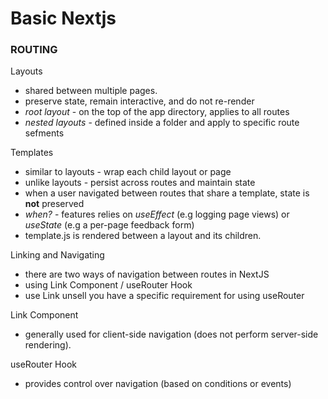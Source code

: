 # Basic Nextjs

### ROUTING

Layouts
- shared between multiple pages.
- preserve state, remain interactive, and do not re-render
- *root layout* - on the top of the app directory, applies to all routes
- *nested layouts* - defined inside a folder and apply to specific route sefments

Templates
- similar to layouts - wrap each child layout or page
- unlike layouts - persist across routes and maintain state
- when a user navigated between routes that share a template, state is **not** preserved
- *when?* - features relies on *useEffect* (e.g logging page views) or *useState* (e.g a per-page feedback form)
- template.js is rendered between a layout and its children. 

Linking and Navigating
- there are two ways of navigation between routes in NextJS
- using Link Component / useRouter Hook
- use Link unsell you have a specific requirement for using useRouter

Link Component
- generally used for client-side navigation (does not perform server-side rendering).

useRouter Hook
- provides control over navigation (based on conditions or events)
